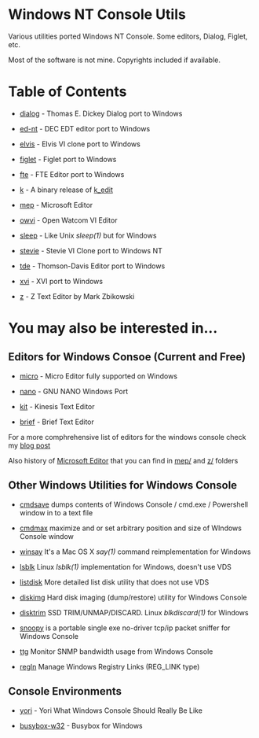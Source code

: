 # Windows NT Console Utils

Various utilities ported Windows NT Console. 
Some editors, Dialog, Figlet, etc.


Most of the software is not mine. 
Copyrights included if available.

# Table of Contents 

* [dialog](dialog/) - Thomas E. Dickey Dialog port to Windows

* [ed-nt](ed-nt/) - DEC EDT editor port to Windows

* [elvis](elvis/) - Elvis VI clone port to Windows

* [figlet](figlet/) - Figlet port to Windows

* [fte](fte/) - FTE Editor port to Windows

* [k](k/) - A binary release of [k_edit](https://github.com/fwmechanic/k_edit)

* [mep](mep/) - Microsoft Editor 

* [owvi](owvi/) - Open Watcom VI Editor

* [sleep](sleep/) - Like Unix *sleep(1)* but for Windows

* [stevie](stevie/) - Stevie VI Clone port to Windows NT

* [tde](tde/) - Thomson-Davis Editor port to Windows

* [xvi](xvi/) - XVI port to Windows

* [z](z/) - Z Text Editor by Mark Zbikowski

# You may also be interested in...

## Editors for Windows Consoe (Current and Free)

* [micro](https://micro-editor.github.io/) - Micro Editor fully supported on Windows

* [nano](https://github.com/lhmouse/nano-win) - GNU NANO Windows Port

* [kit](https://turtlewar.org/projects/editor/) - Kinesis Text Editor

* [brief](http://www.briefeditor.com/) - Brief Text Editor

For a more comphrehensive list of editors for the windows console check my [blog post](https://virtuallyfun.com/wordpress/2018/02/15/wanted-console-text-editor-for-windows/) 

Also history of [Microsoft Editor](https://virtuallyfun.com/wordpress/2018/03/11/microsoft-editor/) that you can find in [mep/](mep/) and [z/](z/) folders


## Other Windows Utilities for Windows Console

* [cmdsave](https://github.com/tenox7/cmdsave) dumps contents of Windows Console / cmd.exe / Powershell window in to a text file

* [cmdmax](https://github.com/tenox7/cmdmax) maximize and or set arbitrary position and size of WIndows Console window

* [winsay](https://github.com/tenox7/winsay) It's a Mac OS X *say(1)* command reimplementation for Windows

* [lsblk](https://github.com/tenox7/lsblk) Linux *lsblk(1)* implementation for Windows, doesn't use VDS

* [listdisk](https://github.com/tenox7/listdisk) More detailed list disk utility that does not use VDS

* [diskimg](https://github.com/tenox7/diskimg) Hard disk imaging (dump/restore) utility for Windows Console

* [disktrim](https://github.com/tenox7/diskimg) SSD TRIM/UNMAP/DISCARD. Linux *blkdiscard(1)* for Windows

* [snoopy](https://github.com/tenox7/snoopy) is a portable single exe no-driver tcp/ip packet sniffer for Windows Console

* [ttg](https://github.com/tenox7/ttg) Monitor SNMP bandwidth usage from Windows Console

* [regln](https://github.com/tenox7/regln) Manage Windows Registry Links (REG_LINK type)

## Console Environments

* [yori](http://www.malsmith.net/yori/) - Yori What Windows Console Should Really Be Like

* [busybox-w32](https://frippery.org/busybox/) - Busybox for Windows
